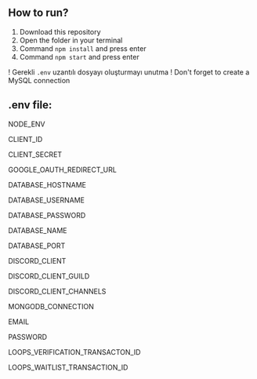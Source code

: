 ## How to run?
1. Download this repository
2. Open the folder in your terminal
3. Command `npm install` and press enter
4. Command `npm start` and press enter

! Gerekli `.env` uzantılı dosyayı oluşturmayı unutma
! Don't forget to create a MySQL connection

## .env file:
NODE_ENV

CLIENT_ID

CLIENT_SECRET

GOOGLE_OAUTH_REDIRECT_URL

DATABASE_HOSTNAME

DATABASE_USERNAME

DATABASE_PASSWORD

DATABASE_NAME

DATABASE_PORT

DISCORD_CLIENT

DISCORD_CLIENT_GUILD

DISCORD_CLIENT_CHANNELS

MONGODB_CONNECTION

EMAIL

PASSWORD

LOOPS_VERIFICATION_TRANSACTON_ID

LOOPS_WAITLIST_TRANSACTION_ID

